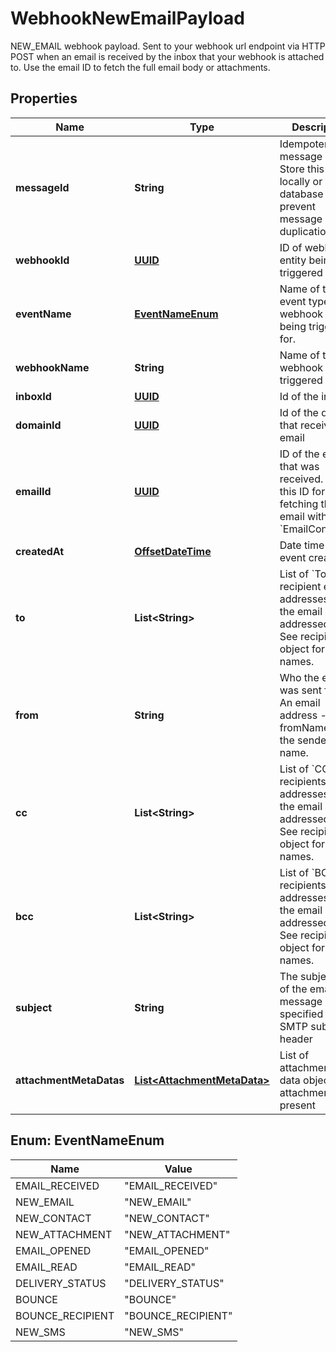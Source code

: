 

# WebhookNewEmailPayload

NEW_EMAIL webhook payload. Sent to your webhook url endpoint via HTTP POST when an email is received by the inbox that your webhook is attached to. Use the email ID to fetch the full email body or attachments.
## Properties

Name | Type | Description | Notes
------------ | ------------- | ------------- | -------------
**messageId** | **String** | Idempotent message ID. Store this ID locally or in a database to prevent message duplication. | 
**webhookId** | [**UUID**](UUID) | ID of webhook entity being triggered | 
**eventName** | [**EventNameEnum**](#EventNameEnum) | Name of the event type webhook is being triggered for. | 
**webhookName** | **String** | Name of the webhook being triggered |  [optional]
**inboxId** | [**UUID**](UUID) | Id of the inbox | 
**domainId** | [**UUID**](UUID) | Id of the domain that received an email |  [optional]
**emailId** | [**UUID**](UUID) | ID of the email that was received. Use this ID for fetching the email with the &#x60;EmailController&#x60;. | 
**createdAt** | [**OffsetDateTime**](OffsetDateTime) | Date time of event creation | 
**to** | **List&lt;String&gt;** | List of &#x60;To&#x60; recipient email addresses that the email was addressed to. See recipients object for names. | 
**from** | **String** | Who the email was sent from. An email address - see fromName for the sender name. | 
**cc** | **List&lt;String&gt;** | List of &#x60;CC&#x60; recipients email addresses that the email was addressed to. See recipients object for names. | 
**bcc** | **List&lt;String&gt;** | List of &#x60;BCC&#x60; recipients email addresses that the email was addressed to. See recipients object for names. | 
**subject** | **String** | The subject line of the email message as specified by SMTP subject header |  [optional]
**attachmentMetaDatas** | [**List&lt;AttachmentMetaData&gt;**](AttachmentMetaData) | List of attachment meta data objects if attachments present | 



## Enum: EventNameEnum

Name | Value
---- | -----
EMAIL_RECEIVED | &quot;EMAIL_RECEIVED&quot;
NEW_EMAIL | &quot;NEW_EMAIL&quot;
NEW_CONTACT | &quot;NEW_CONTACT&quot;
NEW_ATTACHMENT | &quot;NEW_ATTACHMENT&quot;
EMAIL_OPENED | &quot;EMAIL_OPENED&quot;
EMAIL_READ | &quot;EMAIL_READ&quot;
DELIVERY_STATUS | &quot;DELIVERY_STATUS&quot;
BOUNCE | &quot;BOUNCE&quot;
BOUNCE_RECIPIENT | &quot;BOUNCE_RECIPIENT&quot;
NEW_SMS | &quot;NEW_SMS&quot;




